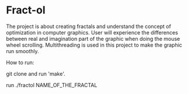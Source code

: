 # Fract-ol
The project is about creating fractals and understand the concept of optimization in computer graphics.
User will experience the differences between real and imagination part of the graphic when doing the mouse wheel scrolling.
Multithreading is used in this project to make the graphic run smoothly.

How to run:

git clone and run 'make'.

run ./fractol NAME_OF_THE_FRACTAL
